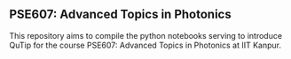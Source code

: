 ## PSE607: Advanced Topics in Photonics

This repository aims to compile the python notebooks serving to introduce QuTip for the course PSE607: Advanced Topics in Photonics at IIT Kanpur.
